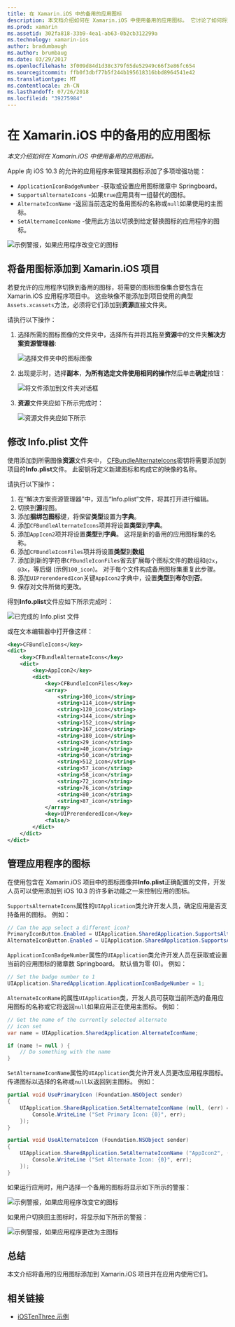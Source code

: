 ```yaml
---
title: 在 Xamarin.iOS 中的备用的应用图标
description: 本文档介绍如何在 Xamarin.iOS 中使用备用的应用图标。 它讨论了如何将这些图标添加到 Xamarin.iOS 项目、 如何修改 Info.plist 文件中，以及如何以编程方式管理应用的图标。
ms.prod: xamarin
ms.assetid: 302fa818-33b9-4ea1-ab63-0b2cb312299a
ms.technology: xamarin-ios
author: bradumbaugh
ms.author: brumbaug
ms.date: 03/29/2017
ms.openlocfilehash: 3f009d84d1d38c379f65de52949c66f3e86fc654
ms.sourcegitcommit: ffb0f3dbf77b5f244b195618316bbd8964541e42
ms.translationtype: MT
ms.contentlocale: zh-CN
ms.lasthandoff: 07/26/2018
ms.locfileid: "39275984"
---
```

# <a name="alternate-app-icons-in-xamarinios"></a>在 Xamarin.iOS 中的备用的应用图标

_本文介绍如何在 Xamarin.iOS 中使用备用的应用图标。_

Apple 向 iOS 10.3 的允许的应用程序来管理其图标添加了多项增强功能：

 - `ApplicationIconBadgeNumber` -获取或设置应用图标徽章中 Springboard。
 - `SupportsAlternateIcons` -如果`true`应用具有一组替代的图标。
 - `AlternateIconName` -返回当前选定的备用图标的名称或`null`如果使用的主图标。
 - `SetAlternameIconName` -使用此方法以切换到给定替换图标的应用程序的图标。

![](alternate-app-icons-images/icons04.png "示例警报，如果应用程序改变它的图标")

<a name="Adding-Alternate-Icons" />

## <a name="adding-alternate-icons-to-a-xamarinios-project"></a>将备用图标添加到 Xamarin.iOS 项目

若要允许的应用程序切换到备用的图标，将需要的图标图像集合要包含在 Xamarin.iOS 应用程序项目中。 这些映像不能添加到项目使用的典型`Assets.xcassets`方法，必须将它们添加到**资源**直接文件夹。

请执行以下操作：

1. 选择所需的图标图像的文件夹中，选择所有并将其拖至**资源**中的文件夹**解决方案资源管理器**:

    ![](alternate-app-icons-images/icons00.png "选择文件夹中的图标图像")

2. 出现提示时，选择**副本**，**为所有选定文件使用相同的操作**然后单击**确定**按钮：

    ![](alternate-app-icons-images/icons02.png "将文件添加到文件夹对话框")

3. **资源**文件夹应如下所示完成时：

    ![](alternate-app-icons-images/icons01.png "资源文件夹应如下所示")

<a name="Modifying-the-Info.plist-File" />

## <a name="modifying-the-infoplist-file"></a>修改 Info.plist 文件

使用添加到所需图像**资源**文件夹中， [CFBundleAlternateIcons](https://developer.apple.com/library/content/documentation/General/Reference/InfoPlistKeyReference/Articles/CoreFoundationKeys.html#//apple_ref/doc/uid/TP40009249-SW13)密钥将需要添加到项目的**Info.plist**文件。 此密钥将定义新建图标和构成它的映像的名称。

请执行以下操作：

1. 在“解决方案资源管理器”中，双击“Info.plist”文件，将其打开进行编辑。
2. 切换到**源**视图。
3. 添加**捆绑包图标**键，将保留**类型**设置为**字典**。
4. 添加`CFBundleAlternateIcons`项并将设置**类型**到**字典**。
5. 添加`AppIcon2`项并将设置**类型**到**字典**。 这将是新的备用的应用图标集的名称。
6. 添加`CFBundleIconFiles`项并将设置**类型**到**数组**
7. 添加到新的字符串`CFBundleIconFiles`省去扩展每个图标文件的数组和`@2x`， `@3x`，等后缀 (示例`100_icon`)。 对于每个文件构成备用图标集重复此步骤。
8. 添加`UIPrerenderedIcon`关键`AppIcon2`字典中，设置**类型**到**布尔**到**否**。
9. 保存对文件所做的更改。

得到**Info.plist**文件应如下所示完成时：

![](alternate-app-icons-images/icons03.png "已完成的 Info.plist 文件")

或在文本编辑器中打开像这样：

```xml
<key>CFBundleIcons</key>
<dict>
    <key>CFBundleAlternateIcons</key>
    <dict>
        <key>AppIcon2</key>
        <dict>
            <key>CFBundleIconFiles</key>
            <array>
                <string>100_icon</string>
                <string>114_icon</string>
                <string>120_icon</string>
                <string>144_icon</string>
                <string>152_icon</string>
                <string>167_icon</string>
                <string>180_icon</string>
                <string>29_icon</string>
                <string>40_icon</string>
                <string>50_icon</string>
                <string>512_icon</string>
                <string>57_icon</string>
                <string>58_icon</string>
                <string>72_icon</string>
                <string>76_icon</string>
                <string>80_icon</string>
                <string>87_icon</string>
            </array>
            <key>UIPrerenderedIcon</key>
            <false/>
        </dict>
    </dict>
</dict>
```

<a name="Managing-the-Apps-Icon" />

## <a name="managing-the-apps-icon"></a>管理应用程序的图标 

在使用包含在 Xamarin.iOS 项目中的图标图像并**Info.plist**正确配置的文件，开发人员可以使用添加到 iOS 10.3 的许多新功能之一来控制应用的图标。

`SupportsAlternateIcons`属性的`UIApplication`类允许开发人员，确定应用是否支持备用的图标。 例如：

```csharp
// Can the app select a different icon?
PrimaryIconButton.Enabled = UIApplication.SharedApplication.SupportsAlternateIcons;
AlternateIconButton.Enabled = UIApplication.SharedApplication.SupportsAlternateIcons;
```

`ApplicationIconBadgeNumber`属性的`UIApplication`类允许开发人员在获取或设置当前的应用图标的徽章数 Springboard。 默认值为零 (0)。 例如：

```csharp
// Set the badge number to 1
UIApplication.SharedApplication.ApplicationIconBadgeNumber = 1;
```

`AlternateIconName`的属性`UIApplication`类，开发人员可获取当前所选的备用应用图标的名称或它将返回`null`如果应用正在使用主图标。 例如：

```csharp
// Get the name of the currently selected alternate
// icon set
var name = UIApplication.SharedApplication.AlternateIconName;

if (name != null ) {
    // Do something with the name
}
```

`SetAlternameIconName`属性的`UIApplication`类允许开发人员更改应用程序图标。 传递图标以选择的名称或`null`以返回到主图标。 例如：

```csharp
partial void UsePrimaryIcon (Foundation.NSObject sender)
{
    UIApplication.SharedApplication.SetAlternateIconName (null, (err) => {
        Console.WriteLine ("Set Primary Icon: {0}", err);
    });
}

partial void UseAlternateIcon (Foundation.NSObject sender)
{
    UIApplication.SharedApplication.SetAlternateIconName ("AppIcon2", (err) => {
        Console.WriteLine ("Set Alternate Icon: {0}", err);
    });
}
```

如果运行应用时，用户选择一个备用的图标将显示如下所示的警报：

![](alternate-app-icons-images/icons04.png "示例警报，如果应用程序改变它的图标")

如果用户切换回主图标时，将显示如下所示的警报：

![](alternate-app-icons-images/icons05.png "示例警报，如果应用程序更改为主图标")

<a name="Summary" />

## <a name="summary"></a>总结

本文介绍将备用的应用图标添加到 Xamarin.iOS 项目并在应用内使用它们。



## <a name="related-links"></a>相关链接

- [iOSTenThree 示例](https://developer.xamarin.com/samples/ios/iOS10/iOSTenThree)
